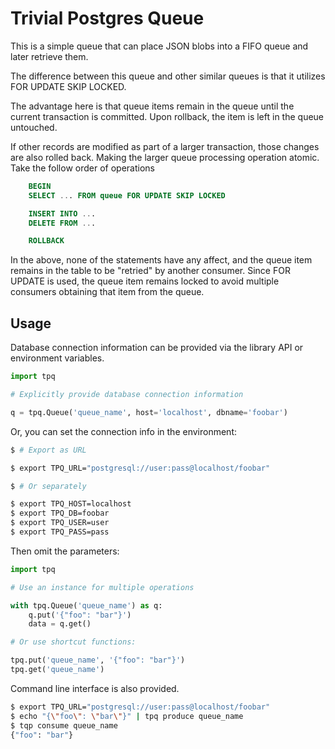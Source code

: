 Trivial Postgres Queue
======================

This is a simple queue that can place JSON blobs into a FIFO queue and later
retrieve them.

The difference between this queue and other similar queues is that it utilizes
FOR UPDATE SKIP LOCKED.

The advantage here is that queue items remain in the queue until the current
transaction is committed. Upon rollback, the item is left in the queue
untouched.

If other records are modified as part of a larger transaction, those changes are
also rolled back. Making the larger queue processing operation atomic. Take the
follow order of operations

```sql
    BEGIN
    SELECT ... FROM queue FOR UPDATE SKIP LOCKED

    INSERT INTO ...
    DELETE FROM ...

    ROLLBACK
```

In the above, none of the statements have any affect, and the queue item remains
in the table to be "retried" by another consumer. Since FOR UPDATE is used, the
queue item remains locked to avoid multiple consumers obtaining that item from
the queue.

Usage
-----

Database connection information can be provided via the library API or
environment variables.

```python
import tpq

# Explicitly provide database connection information

q = tpq.Queue('queue_name', host='localhost', dbname='foobar')
```

Or, you can set the connection info in the environment:

```bash
$ # Export as URL

$ export TPQ_URL="postgresql://user:pass@localhost/foobar"

$ # Or separately

$ export TPQ_HOST=localhost
$ export TPQ_DB=foobar
$ export TPQ_USER=user
$ export TPQ_PASS=pass
```

Then omit the parameters:

```python
import tpq

# Use an instance for multiple operations

with tpq.Queue('queue_name') as q:
    q.put('{"foo": "bar"}')
    data = q.get()

# Or use shortcut functions:

tpq.put('queue_name', '{"foo": "bar"}')
tpq.get('queue_name')

```

Command line interface is also provided.

```bash
$ export TPQ_URL="postgresql://user:pass@localhost/foobar"
$ echo "{\"foo\": \"bar\"}" | tpq produce queue_name
$ tqp consume queue_name
{"foo": "bar"}
```